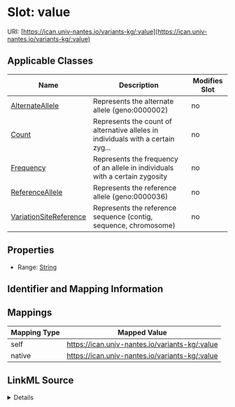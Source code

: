 

# Slot: value



URI: [https://ican.univ-nantes.io/variants-kg/:value](https://ican.univ-nantes.io/variants-kg/:value)



<!-- no inheritance hierarchy -->





## Applicable Classes

| Name | Description | Modifies Slot |
| --- | --- | --- |
| [AlternateAllele](AlternateAllele.md) | Represents the alternate allele (geno:0000002) |  no  |
| [Count](Count.md) | Represents the count of alternative alleles in individuals with a certain zyg... |  no  |
| [Frequency](Frequency.md) | Represents the frequency of an allele in individuals with a certain zygosity |  no  |
| [ReferenceAllele](ReferenceAllele.md) | Represents the reference allele (geno:0000036) |  no  |
| [VariationSiteReference](VariationSiteReference.md) | Represents the reference sequence (contig, sequence, chromosome) |  no  |







## Properties

* Range: [String](String.md)





## Identifier and Mapping Information








## Mappings

| Mapping Type | Mapped Value |
| ---  | ---  |
| self | https://ican.univ-nantes.io/variants-kg/:value |
| native | https://ican.univ-nantes.io/variants-kg/:value |




## LinkML Source

<details>
```yaml
name: value
alias: value
domain_of:
- ReferenceAllele
- AlternateAllele
- VariationSiteReference
- Frequency
- Count
range: string

```
</details>